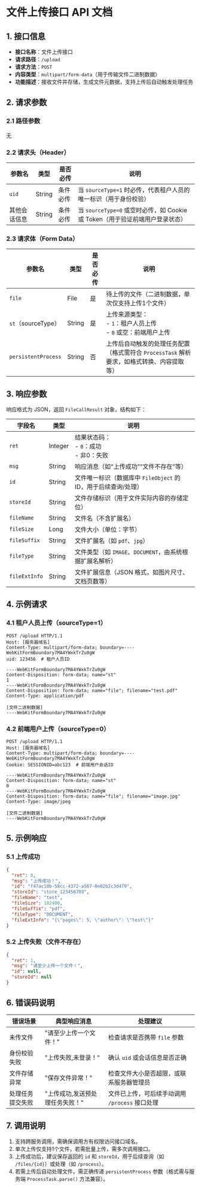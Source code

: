 # 文件上传接口 API 文档


## 1. 接口信息
- **接口名称**：文件上传接口  
- **请求路径**：`/upload`  
- **请求方法**：`POST`  
- **内容类型**：`multipart/form-data`（用于传输文件二进制数据）  
- **功能描述**：接收文件并存储，生成文件元数据，支持上传后自动触发处理任务  


## 2. 请求参数

### 2.1 路径参数
无


### 2.2 请求头（Header）
| 参数名 | 类型 | 是否必传 | 说明 |
|--------|------|----------|------|
| `uid` | String | 条件必传 | 当 `sourceType=1` 时必传，代表租户人员的唯一标识（用于身份校验） |
| 其他会话信息 | String | 条件必传 | 当 `sourceType=0` 或空时必传，如 Cookie 或 Token（用于验证前端用户登录状态） |


### 2.3 请求体（Form Data）
| 参数名 | 类型 | 是否必传 | 说明 |
|--------|------|----------|------|
| `file` | File | 是 | 待上传的文件（二进制数据，单次仅支持上传1个文件） |
| `st`（sourceType） | String | 是 | 上传来源类型：<br>- `1`：租户人员上传<br>- `0` 或空：前端用户上传 |
| `persistentProcess` | String | 否 | 上传后自动触发的处理任务配置（格式需符合 `ProcessTask` 解析要求，如格式转换、内容提取等） |


## 3. 响应参数
响应格式为 JSON，返回 `FileCallResult` 对象，结构如下：

| 字段名 | 类型 | 说明 |
|--------|------|------|
| `ret` | Integer | 结果状态码：<br>- `0`：成功<br>- 非0：失败 |
| `msg` | String | 响应消息（如“上传成功”“文件不存在”等） |
| `id` | String | 文件唯一标识（数据库中 `FileObject` 的 ID，用于后续查询/处理） |
| `storeId` | String | 文件存储标识（用于文件实际内容的存储定位） |
| `fileName` | String | 文件名（不含扩展名） |
| `fileSize` | Long | 文件大小（单位：字节） |
| `fileSuffix` | String | 文件扩展名（如 `pdf`、`jpg`） |
| `fileType` | String | 文件类型（如 `IMAGE`、`DOCUMENT`，由系统根据扩展名解析） |
| `fileExtInfo` | String | 文件扩展信息（JSON 格式，如图片尺寸、文档页数等） |


## 4. 示例请求

### 4.1 租户人员上传（sourceType=1）
```http
POST /upload HTTP/1.1
Host: [服务器域名]
Content-Type: multipart/form-data; boundary=----WebKitFormBoundary7MA4YWxkTrZu0gW
uid: 123456  # 租户人员ID

----WebKitFormBoundary7MA4YWxkTrZu0gW
Content-Disposition: form-data; name="st"
1
----WebKitFormBoundary7MA4YWxkTrZu0gW
Content-Disposition: form-data; name="file"; filename="test.pdf"
Content-Type: application/pdf

[文件二进制数据]
----WebKitFormBoundary7MA4YWxkTrZu0gW
```


### 4.2 前端用户上传（sourceType=0）
```http
POST /upload HTTP/1.1
Host: [服务器域名]
Content-Type: multipart/form-data; boundary=----WebKitFormBoundary7MA4YWxkTrZu0gW
Cookie: SESSIONID=abc123  # 前端用户会话ID

----WebKitFormBoundary7MA4YWxkTrZu0gW
Content-Disposition: form-data; name="st"
0
----WebKitFormBoundary7MA4YWxkTrZu0gW
Content-Disposition: form-data; name="file"; filename="image.jpg"
Content-Type: image/jpeg

[文件二进制数据]
----WebKitFormBoundary7MA4YWxkTrZu0gW
```


## 5. 示例响应

### 5.1 上传成功
```json
{
  "ret": 0,
  "msg": "上传成功！",
  "id": "f47ac10b-58cc-4372-a567-0e02b2c3d479",
  "storeId": "store_123456789",
  "fileName": "test",
  "fileSize": 102400,
  "fileSuffix": "pdf",
  "fileType": "DOCUMENT",
  "fileExtInfo": "{\"pages\": 5, \"author\": \"test\"}"
}
```


### 5.2 上传失败（文件不存在）
```json
{
  "ret": 1,
  "msg": "请至少上传一个文件！",
  "id": null,
  "storeId": null
}
```


## 6. 错误码说明
| 错误场景 | 典型响应消息 | 处理建议 |
|----------|--------------|----------|
| 未传文件 | "请至少上传一个文件！" | 检查请求是否携带 `file` 参数 |
| 身份校验失败 | "上传失败,未登录！" | 确认 `uid` 或会话信息是否正确 |
| 文件存储异常 | "保存文件异常！" | 检查文件大小是否超限，或联系服务器管理员 |
| 处理任务提交失败 | "上传成功,发送预处理任务失败！" | 文件已上传，可后续手动调用 `/process` 接口处理 |


## 7. 调用说明
1. 支持跨服务调用，需确保调用方有权限访问接口域名。  
2. 单次上传仅支持1个文件，若需批量上传，需多次调用接口。  
3. 上传成功后，建议保存返回的 `id` 和 `storeId`，用于后续查询（如 `/files/{id}`）或处理（如 `/process`）。  
4. 若需上传后自动处理文件，需正确传递 `persistentProcess` 参数（格式需与服务端 `ProcessTask.parse()` 方法兼容）。